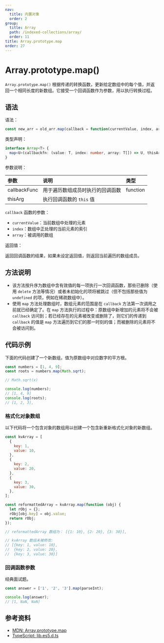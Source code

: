 ```yaml
---
nav:
  title: 内置对象
  order: 2
group:
  title: Array
  path: /indexed-collections/array/
  order: 11
title: Array.prototype.map
order: 27
---
```


# Array.prototype.map()

`Array.prototype.map()` 根据传递的转换函数，更新给定数组中的每个值，并返回一个相同长度的新数组。它接受一个回调函数作为参数，用以执行转换过程。

## 语法

语法：

```js
const new_arr = old_arr.map(callback = function(currentValue, index, array){} [, thisArg])
```

类型声明：

```ts
interface Array<T> {
  map<U>(callbackfn: (value: T, index: number, array: T[]) => U, thisArg?: any): U[];
}
```

参数说明：

| 参数         | 说明                             | 类型     |
| :----------- | :------------------------------- | :------- |
| callbackFunc | 用于遍历数组成员时执行的回调函数 | function |
| thisArg      | 执行回调函数的 `this` 值         |          |

`callback` 函数的参数：

- `currentValue`：当前数组中处理的元素
- `index`：数组中正处理的当前元素的索引
- `array`：被调用的数组

返回值：

返回回调函数的结果，如果未设定返回值，则返回当前遍历的数组成员。

## 方法说明

- 该方法按升序为数组中含有效值的每一项执行一次回调函数，那些已删除（使用 `delete` 方法等情况）或者未初始化的项将被跳过（但不包括那些值为 `undefined` 的项，例如在稀疏数组中）。
- 使用 `map` 方法处理数组时，数组元素的范围是在 `callback` 方法第一次调用之前就已经确定了。在 `map` 方法执行的过程中：原数组中新增加的元素将不会被 `callback` 访问到；若已经存在的元素被改变或删除了，则它们的传递到 `callback` 的值是 `map` 方法遍历到它们的那一时刻的值；而被删除的元素将不会被访问到。

## 代码示例

下面的代码创建了一个新数组，值为原数组中对应数字的平方根。

```js
const numbers = [1, 4, 9];
const roots = numbers.map(Math.sqrt);

// Math.sqrt(x)

console.log(numbers);
// [1, 4, 9]
console.log(roots);
// [1, 2, 3],
```

### 格式化对象数组

以下代码将一个包含对象的数组用以创建一个包含新重新格式化对象的新数组。

```js
const kvArray = [
  {
    key: 1,
    value: 10,
  },
  {
    key: 2,
    value: 20,
  },
  {
    key: 3,
    value: 30,
  },
];

const reformattedArray = kvArray.map(function (obj) {
  let rObj = {};
  rObj[obj.key] = obj.value;
  return rObj;
});

// reformattedArray 数组为： [{1: 10}, {2: 20}, {3: 30}],

// kvArray 数组未被修改:
// [{key: 1, value: 10},
//  {key: 2, value: 20},
//  {key: 3, value: 30}]
```

### 回调函数参数

经典面试题。

```js
const answer = ['1', '2', '3'].map(parseInt);

console.log(answer);
// [1, NaN, NaN]
```

## 参考资料

- [MDN: Array.prototype.map](https://developer.mozilla.org/zh-CN/docs/Web/JavaScript/Reference/Global_Objects/Array/map)
- [TypeScript: lib.es5.d.ts](https://github.com/microsoft/TypeScript/blob/main/lib/lib.es5.d.ts)
